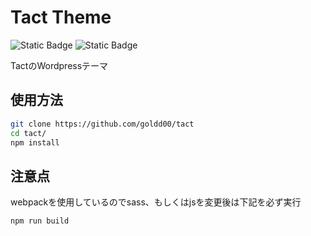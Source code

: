 # Tact Theme
![Static Badge](https://img.shields.io/badge/theme-v1.0.0-blue?logo=wordpress)
![Static Badge](https://img.shields.io/badge/npm-v9.6.4-red?logo=npm)

TactのWordpressテーマ

## 使用方法
```bash
git clone https://github.com/goldd00/tact
cd tact/
npm install
```

## 注意点
webpackを使用しているのでsass、もしくはjsを変更後は下記を必ず実行
```bash
npm run build
```